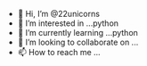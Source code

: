 - 👋 Hi, I’m @22unicorns
- 👀 I’m interested in ...python
- 🌱 I’m currently learning ...python 
- 💞️ I’m looking to collaborate on ...
- 📫 How to reach me ...

<!---
22unicorns/22unicorns is a ✨ special ✨ repository because its `README.md` (this file) appears on your GitHub profile.
You can click the Preview link to take a look at your changes.
--->
